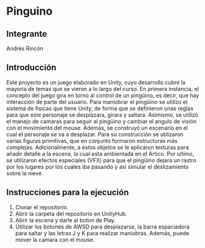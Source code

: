 # Pinguino

## Integrante

Andrés Rincón

## Introducción

Este proyecto es un juego elaborado en Unity, cuyo desarrollo cubre la mayoria de temas que se vieron a lo largo del curso.
En primera instancia, el concepto del juego gira en torno al control de un pingüino, es decir, que hay interacción de parte del usuario. 
Para maniobrar el pingüino se utilizo el sistema de fisicas que tiene Unity, de forma que se definieron unas reglas para que este personaje
se desplazara, girara y saltara. Asimismo, se utilizó el manejo de camaras para seguir al pingüino y cambiar el angulo de visión con el movimiento del mouse. 
Además, se construyó un escenario en el cual el personaje se va a desplazar. Para su construcción se utilizaron 
varias figuras primitivas, que en conjunto formaron estructuras más complejas. Adicionalmente, a estos objetos se le aplicaron texturas para añadir detalle
a la escena, la cual esta ambientada en el Ártico. Por ultimo, se utilizaron efectos especiales (VFX) para que el pingüino dejara un rastro por los lugares por los cuales iba pasando 
y asi simular el deslizamiento sobre la nieve. 

## Instrucciones para la ejecución

1. Clonar el repositorio.
2. Abrir la carpeta del repositorio en UnityHub.
3. Abrir la escena y darle al boton de Play.
4. Utilizar los botones de AWSD para desplazarse, la barra espaciadora para saltar y
las letras J y K para realizar maniobras. Además, puede mover la camara con el mouse.

